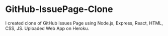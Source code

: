 # GitHub-IssuePage-Clone
I created clone of GitHub Issues Page using Node.js, Express, React, HTML, CSS, JS. Uploaded Web App on Heroku. 
